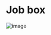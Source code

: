 # Job box
![image](https://github.com/Salgaduwml/Job-box/assets/88678198/b8dc3ac7-372e-4e7a-b826-d468ae60d9e4)

